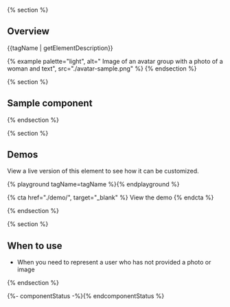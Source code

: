 {% section %}
## Overview
{{tagName | getElementDescription}}

{% example palette="light",
            alt=" Image of an avatar group with a photo of a woman and text",
            src="./avatar-sample.png" %}
{% endsection %}

{% section %}
## Sample component
<rh-avatar></rh-avatar>
{% endsection %}

{% section %}
## Demos
View a live version of this element to see how it can be customized.

{% playground tagName=tagName %}{% endplayground %}

{% cta href="./demo/", target="_blank" %}
  View the demo
{% endcta %}

{% endsection %}

{% section %}
## When to use 
- When you need to represent a user who has not provided a photo or image

{% endsection %}

<!-- TODO: replace this section with repoStatus shortcode once its ready -->
{%- componentStatus -%}{% endcomponentStatus %}
